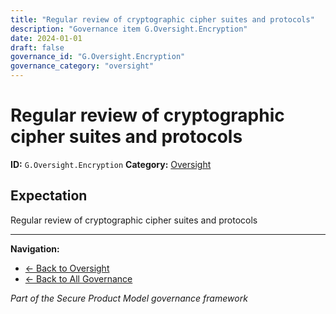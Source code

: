 ```yaml
---
title: "Regular review of cryptographic cipher suites and protocols"
description: "Governance item G.Oversight.Encryption"
date: 2024-01-01
draft: false
governance_id: "G.Oversight.Encryption"
governance_category: "oversight"
---
```


# Regular review of cryptographic cipher suites and protocols

**ID:** `G.Oversight.Encryption`
**Category:** [Oversight](../)

## Expectation

Regular review of cryptographic cipher suites and protocols


---

**Navigation:**
- [← Back to Oversight](../)
- [← Back to All Governance](/governance/)

*Part of the Secure Product Model governance framework*
